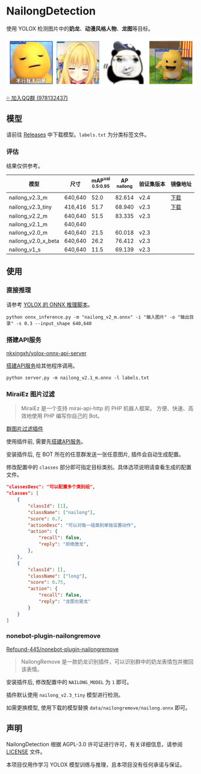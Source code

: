 # NailongDetection

使用 YOLOX 检测图片中的**奶龙**、**动漫风格人物**、**龙图**等目标。

![输出效果图](./images/examples.png)

[💦 加入QQ群 (978132437)](http://qm.qq.com/cgi-bin/qm/qr?_wv=1027&k=fVZ60XVZ6_wLk98lP1JbrWz3uc3P6S-X&authKey=wIzFoJzUKrWzllsAuiF5FP7awwRgMmT455lv0ANnNY7CK4aIdslDfhKXWSvy4pJI&noverify=0&group_code=978132437)

## 模型

请前往 [Releases](https://github.com/nkxingxh/NailongDetection/releases) 中下载模型。`labels.txt` 为分类标签文件。

### 评估

结果仅供参考。

| 模型 | 尺寸 | mAP<sup>val<br>0.5:0.95 | AP<sup><br>nailong | 验证集版本 | 镜像地址 |
|------|-------|-------------------------------|--------------------------|--------------|-----------|
| nailong_v2.3_m | 640,640 | 52.0 | 82.614 | v2.4 | [下载](https://one.nkxingxh.top/xyund1/static/NailongDetection/nailong_v2.3_m.onnx) |
| nailong_v2.3_tiny | 416,416 | 51.7 | 68.940 | v2.3 | [下载](https://one.nkxingxh.top/xyund1/static/NailongDetection/nailong_v2.3_tiny.onnx) |
| nailong_v2.2_m | 640,640 | 51.5 | 83.335 | v2.3 |
| nailong_v2.1_m | 640,640 |
| nailong_v2.0_m | 640,640 | 21.5 | 60.018 | v2.3 |
| nailong_v2.0_x_beta | 640,640 | 26.2 | 76.412 | v2.3 |
| nailong_v1_s | 640,640 | 11.5 | 69.139 | v2.3 |

<!-- | nailong_v2.3_m | 640,640 | 52.8 | 83.944 | v2.3 | -->
<!-- | nailong_v2.3_m | 640,640 | 52.0 | 82.614 | v2.4 | -->
<!-- | nailong_v2.4_tiny | 416,416 | 51.7 | 74.473 | v2.4 | -->

## 使用

### 直接推理

请参考 [YOLOX 的 ONNX 推理脚本](https://github.com/Megvii-BaseDetection/YOLOX/blob/main/demo/ONNXRuntime/onnx_inference.py)。

```
python onnx_inference.py -m "nailong_v2_m.onnx" -i "输入图片" -o "输出目录" -s 0.3 --input_shape 640,640
```

### 搭建API服务

[nkxingxh/yolox-onnx-api-server](https://github.com/nkxingxh/yolox-onnx-api-server)

[搭建API服务](https://github.com/nkxingxh/yolox-onnx-api-server)给其他程序调用。

```
python server.py -m nailong_v2.1_m.onnx -l labels.txt
```

### MiraiEz 图片过滤

> MiraiEz 是一个支持 mirai-api-http 的 PHP 机器人框架。
> 方便、快速、高效地使用 PHP 编写你自己的 Bot。

[群图片过滤插件](https://github.com/nkxingxh/miraiez-plugins/blob/main/top.nkxingxh.miraiez.yolox.ImageFilter.php)

使用插件前, 需要先[搭建API服务](#搭建API服务)。

安装插件后, 在 BOT 所在的任意群发送一张任意图片, 插件会自动生成配置。

修改配置中的 `classes` 部分即可指定目标类别。具体选项说明请查看生成的配置文件。

```json
"classesDesc": "可以配置多个类别组",
"classes": [
    {
        "classId": [1],
        "className": ["nailong"],
        "score": 0.7,
        "actionDesc": "可以对每一组类别单独设置动作",
        "action": {
            "recall": false,
            "reply": "拒绝唐龙",
        },
    },
    {
        "classId": [],
        "className": ["long"],
        "score": 0.75,
        "action": {
            "recall": false,
            "reply": "龙图也是龙"
        }
    }
]
```

### nonebot-plugin-nailongremove

[Refound-445/nonebot-plugin-nailongremove](https://github.com/Refound-445/nonebot-plugin-nailongremove)

> NailongRemove 是一款奶龙识别插件，可以识别群中的奶龙表情包并撤回该表情。

安装插件后, 修改配置中的 `NAILONG_MODEL` 为 `1` 即可。

插件默认使用 `nailong_v2.3_tiny` 模型进行检测。

如需更换模型, 使用下载的模型替换 `data/nailongremove/nailong.onnx` 即可。

## 声明

NailongDetection 根据 AGPL-3.0 许可证进行许可，有关详细信息，请参阅 [LICENSE](./LICENSE) 文件。

本项目仅用作学习 YOLOX 模型训练与推理，且本项目没有任何承诺与保证。
